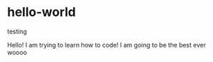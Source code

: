 # hello-world
testing

Hello! I am trying to learn how to code! I am going to be the best ever woooo
